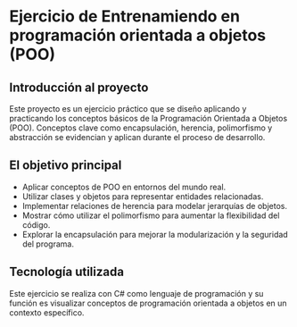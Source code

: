 # Ejercicio de Entrenamiendo en programación orientada a objetos (POO)

## Introducción al proyecto

Este proyecto es un ejercicio práctico que se diseño aplicando y practicando los conceptos básicos de la Programación Orientada a Objetos (POO). Conceptos clave como encapsulación, herencia, polimorfismo y abstracción se evidencian y aplican durante el proceso de desarrollo.

## El objetivo principal

- Aplicar conceptos de POO en entornos del mundo real.
- Utilizar clases y objetos para representar entidades relacionadas.
- Implementar relaciones de herencia para modelar jerarquías de objetos.
- Mostrar cómo utilizar el polimorfismo para aumentar la flexibilidad del código.
- Explorar la encapsulación para mejorar la modularización y la seguridad del programa.

## Tecnología utilizada

Este ejercicio se realiza con C# como lenguaje de programación y su función es visualizar conceptos de programación orientada a objetos en un contexto específico.
